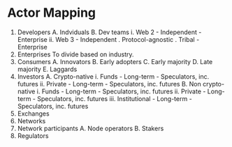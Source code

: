 # Actor Mapping

1. Developers
    A. Indviduals
    B. Dev teams
        i. Web 2
            - Independent
            - Enterprise
        ii. Web 3
            - Independent
                . Protocol-agnostic
                . Tribal
            - Enterprise
2. Enterprises
    To divide based on industry.
3. Consumers
    A. Innovators
    B. Early adopters
    C. Early majority
    D. Late majority
    E. Laggards
4. Investors
    A. Crypto-native
        i. Funds
            - Long-term
            - Speculators, inc. futures
        ii. Private
            - Long-term
            - Speculators, inc. futures
    B. Non crypto-native
        i. Funds
            - Long-term
            - Speculators, inc. futures
        ii. Private
            - Long-term
            - Speculators, inc. futures
        iii. Institutional
            - Long-term
            - Speculators, inc. futures
5. Exchanges
6. Networks
7. Network participants
 A. Node operators
 B. Stakers
8. Regulators